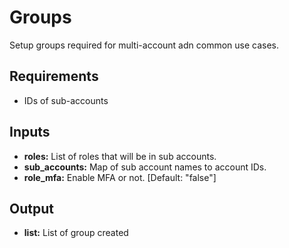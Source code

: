 # Groups
Setup groups required for multi-account adn common use cases.

## Requirements
- IDs of sub-accounts

## Inputs
- **roles:** List of roles that will be in sub accounts.
- **sub_accounts:** Map of sub account names to account IDs.
- **role_mfa:** Enable MFA or not. [Default: "false"]

## Output
- **list:** List of group created
